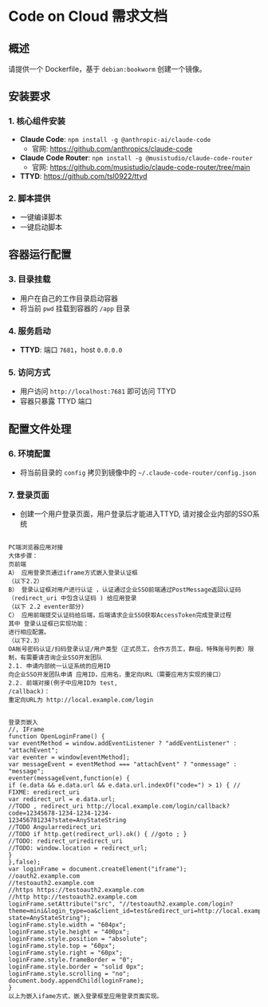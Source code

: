 # Code on Cloud 需求文档

## 概述
请提供一个 Dockerfile，基于 `debian:bookworm` 创建一个镜像。

## 安装要求

### 1. 核心组件安装
- **Claude Code**: `npm install -g @anthropic-ai/claude-code`
  - 官网: https://github.com/anthropics/claude-code
- **Claude Code Router**: `npm install -g @musistudio/claude-code-router`
  - 官网: https://github.com/musistudio/claude-code-router/tree/main
- **TTYD**: https://github.com/tsl0922/ttyd

### 2. 脚本提供
- 一键编译脚本
- 一键启动脚本

## 容器运行配置

### 3. 目录挂载
- 用户在自己的工作目录启动容器
- 将当前 `pwd` 挂载到容器的 `/app` 目录

### 4. 服务启动
- **TTYD**: 端口 `7681`，host `0.0.0.0`

### 5. 访问方式
- 用户访问 `http://localhost:7681` 即可访问 TTYD
- 容器只暴露 TTYD 端口

## 配置文件处理

### 6. 环境配置
- 将当前目录的 `config` 拷贝到镜像中的 `~/.claude-code-router/config.json`

### 7. 登录页面
- 创建一个用户登录页面，用户登录后才能进入TTYD, 请对接企业内部的SSO系统


```

PC端浏览器应用对接
大体步骤：
页前端
A） 应用登录页通过iframe方式嵌入登录认证框
（以下2.2）
B） 登录认证框对用户进行认证 ，认证通过企业SSO前端通过PostMessage返回认证码（redirect_uri 中包含认证码 ) 给应用登录
（以下 2.2 eventer部分)
C） 应用前端提交认证码给后端，后端请求企业SSO获取AccessToken完成登录过程
其中 登录认证框已实现功能：
进行相应配置。
（以下2.3）
OA帐号密码认证/扫码登录认证/用户类型（正式员工，合作方员工，群组，特殊账号列表）限制，有需要请咨询企业SSO开发团队
2.1. 申请内部统一认证系统的应用ID
向企业SSO开发团队申请 应用ID，应用名，重定向URL（需要应用方实现的接口）
2.2. 前端对接(例子中应用ID为 test,
/callback)：
重定向URL为 http://local.example.com/login


登录页嵌入
//, IFrame
function OpenLoginFrame() {
var eventMethod = window.addEventListener ? "addEventListener" : "attachEvent";
var eventer = window[eventMethod];
var messageEvent = eventMethod === "attachEvent" ? "onmessage" : "message";
eventer(messageEvent,function(e) {
if (e.data && e.data.url && e.data.url.indexOf("code=") > 1) { // FIXME: eredirect_uri
var redirect_url = e.data.url;
//TODO , redirect_uri http://local.example.com/login/callback?code=12345678-1234-1234-1234-
123456781234?state=AnyStateString
//TODO Angularredirect_uri
//TODO if http.get(redirect_url).ok() { //goto ; }
//TODO: redirect_uriredirect_uri
//TODO: window.location = redirect_url;
}
},false);
var loginFrame = document.createElement("iframe");
//oauth2.example.com
//testoauth2.example.com
//https https://testoauth2.example.com
//http http://testoauth2.example.com
loginFrame.setAttribute("src", "//testoauth2.example.com/login?
theme=mini&login_type=oa&client_id=test&redirect_uri=http://local.example.com/login/callback?
state=AnyStateString");
loginFrame.style.width = "604px";
loginFrame.style.height = "400px";
loginFrame.style.position = "absolute";
loginFrame.style.top = "60px";
loginFrame.style.right = "60px";
loginFrame.style.frameBorder = "0";
loginFrame.style.border = "solid 0px";
loginFrame.style.scrolling = "no";
document.body.appendChild(loginFrame);
}
以上为嵌入ifame方式，嵌入登录框至应用登录页面实现。
```